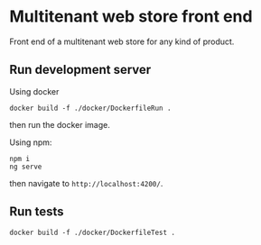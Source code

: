 # Multitenant web store front end
Front end of a multitenant web store for any kind of product.


## Run development server
Using docker
```console
docker build -f ./docker/DockerfileRun .
```
then run the docker image.

Using npm:
```console
npm i
ng serve
```

then navigate to `http://localhost:4200/`.


## Run tests
```console
docker build -f ./docker/DockerfileTest .
```